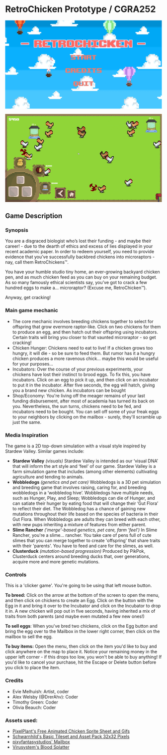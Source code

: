 
# RetroChicken Prototype / CGRA252

![A brightly colored and friendly-looking pixel art main menu, depicting multi-colored air balloons and a bright blue sky with clouds. The title reads 'RETROCHICKEN', and there are three options: 'Start', 'Credits', and 'Quit'.](GameplayScreenshot2.png)

![A brightly colored pixel game with many very odd chickens wandering a grassy pen. There are incubators present, and a mailbox in the lower right corner. Two chickens have been reduced to giblets by their fellow chickens.](GameplayScreenshot.png)


## Game Description
### Synopsis
You are a disgraced biologist who’s lost their funding - and maybe their career! - due to the dearth of ethics and excess of lies displayed in your recent academic paper. In order to redeem yourself, you need to provide evidence that you’ve successfully backbred chickens into microraptors - nay, call them RetroChickens™. 

You have your humble studio tiny home, an ever-growing backyard chicken pen, and as much chicken feed as you can buy on your remaining budget. As so many famously ethical scientists say, you’ve got to crack a few hundred eggs to make a… microraptor? (Excuse me, RetroChicken™). 

Anyway, get cracking!

### Main game mechanic
- The core mechanic involves breeding chickens together to select for offspring that grow evermore raptor-like. Click on two chickens for them to produce an egg, and then hatch out their offspring using incubators. Certain traits will bring you closer to that vaunted microraptor - so get cracking!
- Chicken Hunger: Chickens need to eat to live! If a chicken grows too hungry, it will die - so be sure to feed them. But rumor has it a hungry chicken produces a more ravenous chick... maybe this would be useful for your purposes...
- Incubators: Over the course of your previous experiments, your chickens have lost their instinct to brood eggs. To fix this, you have incubators. Click on an egg to pick it up, and then click on an incubator to put it in the incubator. After five seconds, the egg will hatch, giving you a brand new chicken. As incubators can be bought
- Shop/Economy: You're living off the meager remains of your last funding disbursement, after most of academia has turned its back on you. Nevertheless, the sun turns, chickens need to be fed, and incubators need to be bought. You can sell off some of your freak eggs to your neighbors by clicking on the mailbox - surely, they'll scramble up just the same.


### Media Inspiration
The game is a 2D top-down simulation with a visual style inspired by Stardew Valley. Similar games include:
- **Stardew Valley** *(visuals)*
Stardew Valley is intended as our ‘visual DNA’ that will inform the art style and ‘feel’ of our game. Stardew Valley is a farm simulation game that includes (among other elements) cultivating agriculture and tending to animals.
- **Wobbledogs** *(genetics and pet care)*
Wobbledogs is a 3D pet simulation and breeding game that involves raising, caring for, and breeding wobbledogs in a ‘wobbledog hive’. Wobbledogs have multiple needs, such as Hunger, Play, and Sleep; Wobbledogs can die of Hunger, and can satiate their hunger by eating food that will change their ‘Gut Flora’ to reflect their diet. The Wobbledog has a chance of gaining new mutations throughout their life based on the species of bacteria in their Gut Flora. When Wobbledogs are adults they can breed with each other, with new pups inheriting a mixture of features from either parent. 
- **Slime Rancher** *('merge'-based genetics, pet care, farm 'feel')*
In Slime Rancher, you're a slime... rancher. You take care of pens full of cute slimes that you can merge together to create 'offspring' that share traits with their 'parents'. You have to feed and care for the slimes, as well.
- **Clusterduck** *(mutation-based progression)*
Produced by PikPok, Clusterduck centers around breeding ducks that, over generations, acquire more and more genetic mutations.

### Controls

This is a 'clicker game'. You're going to be using that left mouse button.

**To breed:** Click on the arrow at the bottom of the screen to open the menu, and then click on chickens to create an Egg. Click on the button with the Egg in it and bring it over to the Incubator and click on the Incubator to drop it in. A new chicken will pop out in five seconds, having inherited a mix of traits from both parents (and maybe even mutated a few new ones!)

**To sell eggs**: When you've bred two chickens, click on the Egg button and bring the egg over to the Mailbox in the lower right corner, then click on the mailbox to sell the egg. 

**To buy items:** Open the menu, then click on the item you'd like to buy and click anywhere on the map to place it. Notice your remaining money in the upper left corner - if this drops too low, you won't be able to buy anything! If you'd like to cancel your purchase, hit the Escape or Delete button before you click to place the item.


### Credits
- Evie Melhuish: Artist, coder 
- Alex Welsby (@DrerAhv): Coder
- Timothy Green: Coder
- Olivia Beauch: Coder


### Assets used:
- [PixelPlant's Free Animated Chicken Sprite Sheet and Gifs](https://pixelplant.itch.io/chicken-sprite-sheet)
- [Schwarnhild's Basic Tileset and Asset Pack 32x32 Pixels](https://schwarnhild.itch.io/basic-tileset-and-asset-pack-32x32-pixels?download)
- [pixyfantasystudios' Mailbox](https://pixyfantasystudios.itch.io/mailbox) 
- [Virusystem's Blood Splatter](https://virusystem.itch.io/blood-explosion)
